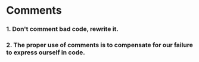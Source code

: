 # Comments
### 1. Don't comment bad code, rewrite it.
### 2. The proper use of comments is to compensate for our failure to express ourself in code.